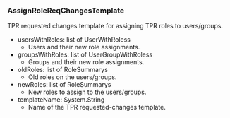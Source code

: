 ### AssignRoleReqChangesTemplate
TPR requested changes template for assigning TPR roles to users/groups.

- usersWithRoles: list of UserWithRoless
  - Users and their new role assignments.
- groupsWithRoles: list of UserGroupWithRoless
  - Groups and their new role assignments.
- oldRoles: list of RoleSummarys
  - Old roles on the users/groups.
- newRoles: list of RoleSummarys
  - New roles to assign to the users/groups.
- templateName: System.String
  - Name of the TPR requested-changes template.
